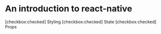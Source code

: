 # An introduction to react-native

[checkbox:checked] Styling
[checkbox:checked] State
[checkbox:checked] Props
